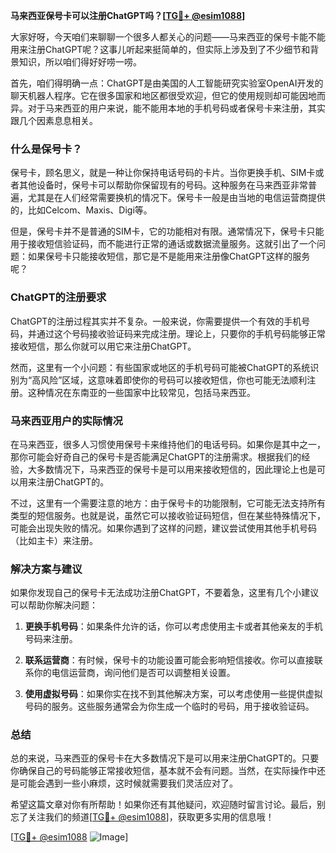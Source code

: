 **马来西亚保号卡可以注册ChatGPT吗？[[TG💪+ @esim1088](https://t.me/s/esim1088)]**

大家好呀，今天咱们来聊聊一个很多人都关心的问题——马来西亚的保号卡能不能用来注册ChatGPT呢？这事儿听起来挺简单的，但实际上涉及到了不少细节和背景知识，所以咱们得好好唠一唠。

首先，咱们得明确一点：ChatGPT是由美国的人工智能研究实验室OpenAI开发的聊天机器人程序。它在很多国家和地区都很受欢迎，但它的使用规则却可能因地而异。对于马来西亚的用户来说，能不能用本地的手机号码或者保号卡来注册，其实跟几个因素息息相关。

### 什么是保号卡？

保号卡，顾名思义，就是一种让你保持电话号码的卡片。当你更换手机、SIM卡或者其他设备时，保号卡可以帮助你保留现有的号码。这种服务在马来西亚非常普遍，尤其是在人们经常需要换机的情况下。保号卡一般是由当地的电信运营商提供的，比如Celcom、Maxis、Digi等。

但是，保号卡并不是普通的SIM卡，它的功能相对有限。通常情况下，保号卡只能用于接收短信验证码，而不能进行正常的通话或数据流量服务。这就引出了一个问题：如果保号卡只能接收短信，那它是不是能用来注册像ChatGPT这样的服务呢？

### ChatGPT的注册要求

ChatGPT的注册过程其实并不复杂。一般来说，你需要提供一个有效的手机号码，并通过这个号码接收验证码来完成注册。理论上，只要你的手机号码能够正常接收短信，那么你就可以用它来注册ChatGPT。

然而，这里有一个小问题：有些国家或地区的手机号码可能被ChatGPT的系统识别为“高风险”区域，这意味着即使你的号码可以接收短信，你也可能无法顺利注册。这种情况在东南亚的一些国家中比较常见，包括马来西亚。

### 马来西亚用户的实际情况

在马来西亚，很多人习惯使用保号卡来维持他们的电话号码。如果你是其中之一，那你可能会好奇自己的保号卡是否能满足ChatGPT的注册需求。根据我们的经验，大多数情况下，马来西亚的保号卡是可以用来接收短信的，因此理论上也是可以用来注册ChatGPT的。

不过，这里有一个需要注意的地方：由于保号卡的功能限制，它可能无法支持所有类型的短信服务。也就是说，虽然它可以接收验证码短信，但在某些特殊情况下，可能会出现失败的情况。如果你遇到了这样的问题，建议尝试使用其他手机号码（比如主卡）来注册。

### 解决方案与建议

如果你发现自己的保号卡无法成功注册ChatGPT，不要着急，这里有几个小建议可以帮助你解决问题：

1. **更换手机号码**：如果条件允许的话，你可以考虑使用主卡或者其他亲友的手机号码来注册。
   
2. **联系运营商**：有时候，保号卡的功能设置可能会影响短信接收。你可以直接联系你的电信运营商，询问他们是否可以调整相关设置。

3. **使用虚拟号码**：如果你实在找不到其他解决方案，可以考虑使用一些提供虚拟号码的服务。这些服务通常会为你生成一个临时的号码，用于接收验证码。

### 总结

总的来说，马来西亚的保号卡在大多数情况下是可以用来注册ChatGPT的。只要你确保自己的号码能够正常接收短信，基本就不会有问题。当然，在实际操作中还是可能会遇到一些小麻烦，这时候就需要我们灵活应对了。

希望这篇文章对你有所帮助！如果你还有其他疑问，欢迎随时留言讨论。最后，别忘了关注我们的频道[[TG💪+ @esim1088](https://t.me/s/esim1088)]，获取更多实用的信息哦！

[[TG💪+ @esim1088](https://t.me/s/esim1088) ![Image](https://i.postimg.cc/4NQfJmqS/Snipaste-2025-05-13-00-14-12.png)]